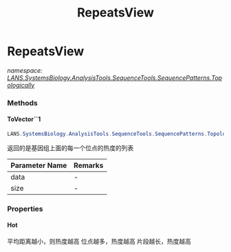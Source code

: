 ﻿---
title: RepeatsView
---

# RepeatsView
_namespace: [LANS.SystemsBiology.AnalysisTools.SequenceTools.SequencePatterns.Topologically](N-LANS.SystemsBiology.AnalysisTools.SequenceTools.SequencePatterns.Topologically.html)_





### Methods

#### ToVector``1
```csharp
LANS.SystemsBiology.AnalysisTools.SequenceTools.SequencePatterns.Topologically.RepeatsView.ToVector``1(System.Collections.Generic.IEnumerable{``0},System.Int64)
```
返回的是基因组上面的每一个位点的热度的列表

|Parameter Name|Remarks|
|--------------|-------|
|data|-|
|size|-|



### Properties

#### Hot
平均距离越小，则热度越高
 位点越多，热度越高
 片段越长，热度越高
